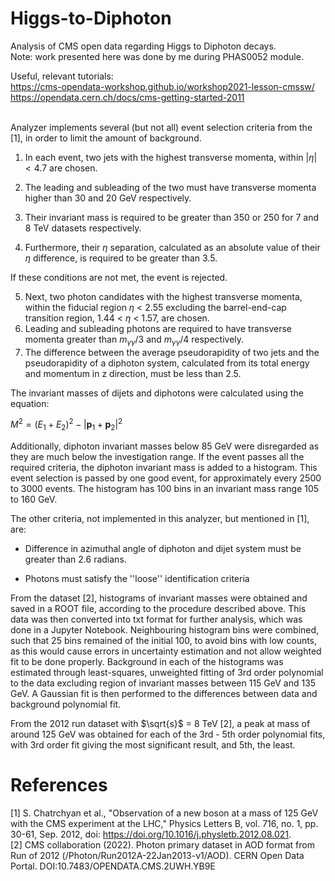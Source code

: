 # Higgs-to-Diphoton
Analysis of CMS open data regarding Higgs to Diphoton decays. <br>
Note: work presented here was done by me during PHAS0052 module.


Useful, relevant tutorials: \
https://cms-opendata-workshop.github.io/workshop2021-lesson-cmssw/ \
https://opendata.cern.ch/docs/cms-getting-started-2011 
<br>
<br>

Analyzer implements several (but not all) event selection criteria from the [1], in order to limit the amount of background. 

1) In each event, two jets with the highest transverse momenta, within $|\eta| < 4.7$ are chosen. 

2) The leading and subleading of the two must have transverse momenta higher than 30 and 20 GeV respectively. 

3) Their invariant mass is required to be greater than 350 or 250 for 7 and 8 TeV datasets respectively. 

4) Furthermore, their $\eta$  separation, calculated as an absolute value of their $\eta$ difference, is required to be greater than 3.5. 



If these conditions are not met, the event is rejected. 


5) Next, two photon candidates with the highest transverse momenta, within the fiducial region $\eta$  < 2.55 excluding the barrel-end-cap  transition region, 1.44 < $\eta$ < 1.57, are chosen. 
6) Leading and subleading photons are required to have transverse momenta greater than $m_{\gamma \gamma}/3$ and $m_{\gamma \gamma}/4$ respectively. 
7) The difference between the average pseudorapidity of two jets and the pseudorapidity of a diphoton system, calculated from its total energy and momentum in z direction, must be less than 2.5. 

The invariant masses of dijets and diphotons were calculated using the equation:

$M^2 = (E_1+E_2)^2 - \left|\mathbf{p}_1 + \mathbf{p}_2\right|^2$


Additionally, diphoton invariant masses below 85 GeV were disregarded as they are much below the investigation range.
If the event passes all the required criteria, the diphoton invariant mass is added to a histogram. This event selection is passed by one good event, for approximately every 2500 to 3000 events. The histogram has 100 bins in an invariant mass range 105 to 160 GeV.

The other criteria, not implemented in this analyzer, but mentioned in [1], are:

- Difference in azimuthal angle of diphoton and dijet system must be greater than 2.6 radians.

- Photons must satisfy the ''loose'' identification criteria

From the dataset [2], histograms of invariant masses were obtained and saved in a ROOT file, according to the procedure described above. This data was then converted into txt format for further analysis, which was done in a Jupyter Notebook. Neighbouring histogram bins were combined, such that 25 bins remained of the initial 100, to avoid bins with low counts, as this would cause errors in uncertainty estimation and not allow weighted fit to be done properly. Background in each of the histograms was estimated through least-squares, unweighted fitting of 3rd order polynomial to the data excluding region of invariant masses between 115 GeV and 135 GeV. A Gaussian fit is then performed to the differences between data and background polynomial fit.

From the 2012 run dataset with $\sqrt{s}$ = 8 TeV [2], a peak at mass of around 125 GeV was obtained for each of the 3rd - 5th order polynomial fits, with 3rd order fit giving the most significant result, and 5th, the least.


# References
[1] S. Chatrchyan et al., "Observation of a new boson at a mass of 125 GeV with the CMS experiment at the LHC," Physics Letters B, vol. 716, no. 1, pp. 30-61, Sep. 2012, doi: https://doi.org/10.1016/j.physletb.2012.08.021. <br>
[2] CMS collaboration (2022). Photon primary dataset in AOD format from Run of 2012 (/Photon/Run2012A-22Jan2013-v1/AOD). CERN Open Data Portal. DOI:10.7483/OPENDATA.CMS.2UWH.YB9E

